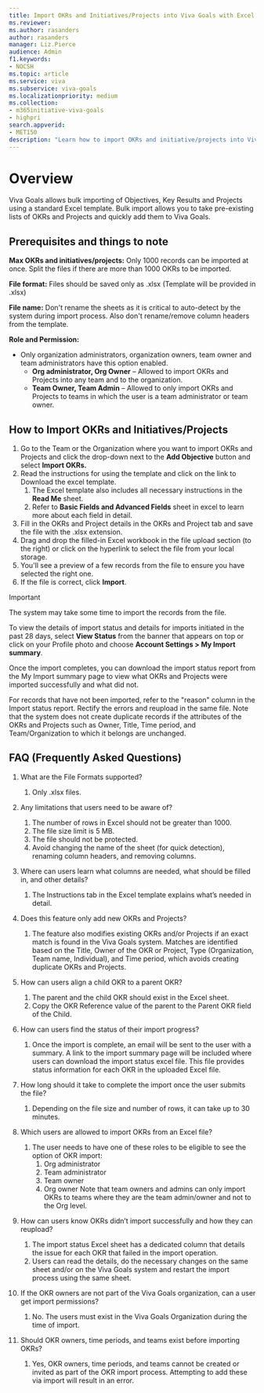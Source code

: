 ```yaml
---
title: Import OKRs and Initiatives/Projects into Viva Goals with Excel
ms.reviewer: 
ms.author: rasanders
author: rasanders
manager: Liz.Pierce     
audience: Admin
f1.keywords:
- NOCSH
ms.topic: article
ms.service: viva
ms.subservice: viva-goals
ms.localizationpriority: medium
ms.collection:  
- m365initiative-viva-goals
- highpri  
search.appverid:
- MET150
description: "Learn how to import OKRs and initiative/projects into Viva goals through a standard Excel Template"
---
```


# Overview 

Viva Goals allows bulk importing of Objectives, Key Results and Projects using a standard Excel template. Bulk import allows you to take pre-existing lists of OKRs and Projects and quickly add them to Viva Goals. 

## Prerequisites and things to note 

**Max OKRs and initiatives/projects:** Only 1000 records can be imported at once. Split the files if there are more than 1000 OKRs to be imported.

**File format:** Files should be saved only as .xlsx (Template will be provided in .xlsx)

**File name:** Don't rename the sheets as it is critical to auto-detect by the system during import process. Also don't rename/remove column headers from the template.

**Role and Permission:**

- Only organization administrators, organization owners, team owner and team administrators have this option enabled.
    - **Org administrator, Org Owner** – Allowed to import OKRs and Projects into any team and to the organization.
    - **Team Owner, Team Admin** – Allowed to only import OKRs and Projects to teams in which the user is a team administrator or team owner. 

## How to Import OKRs and Initiatives/Projects

1. Go to the Team or the Organization where you want to import OKRs and Projects and click  the drop-down next to the **Add Objective** button and select **Import OKRs.**
1. Read the instructions for using the template and click on the link to Download the excel template.
    1. The Excel template also includes all necessary instructions in the **Read Me** sheet.  
    1. Refer to **Basic Fields and Advanced Fields** sheet in excel to learn more about each field in detail.  
1. Fill in the OKRs and Project details in the OKRs and Project tab and save the file with the .xlsx extension.
1. Drag and drop the filled-in Excel workbook in the file upload section (to the right) or click on the hyperlink to select the file from your local storage.
1. You'll see a preview of a few records from the file to ensure you have selected the right one.
1. If the file is correct, click **Import**.

> [!IMPORTANT]
> The system may take some time to import the records from the file.

To view the details of import status and details for imports initiated in the past 28 days, select **View Status** from the banner that appears on top or click on your Profile photo and choose **Account Settings > My Import summary**.

Once the import completes, you can download the import status report from the My Import summary page to view what OKRs and Projects were imported successfully and what did not.

For records that have not been imported, refer to the "reason" column in the Import status report. Rectify the errors and reupload in the same file. Note that the system does not create duplicate records if the attributes of the OKRs and Projects such as Owner, Title, Time period, and Team/Organization to which it belongs are unchanged.

 ## FAQ (Frequently Asked Questions)

1. What are the File Formats supported? 
    1. Only .xlsx files.

1. Any limitations that users need to be aware of? 
    1. The number of rows in Excel should not be greater than 1000. 
    1. The file size limit is 5 MB. 
    1. The file should not be protected. 
    1. Avoid changing the name of the sheet (for quick detection), renaming column headers, and removing columns. 

1. Where can users learn what columns are needed, what should be filled in, and other details? 
    1. The Instructions tab in the Excel template explains what’s needed in detail.

1. Does this feature only add new OKRs and Projects? 
    1. The feature also modifies existing OKRs and/or Projects if an exact match is found in the Viva Goals system. Matches are identified based on the Title, Owner of the OKR or Project, Type (Organization, Team name, Individual), and Time period, which avoids creating duplicate OKRs and Projects.

1. How can users align a child OKR to a parent OKR? 
    1. The parent and the child OKR should exist in the Excel sheet.  
    1. Copy the OKR Reference value of the parent to the Parent OKR field of the Child.

1. How can users find the status of their import progress? 
    1. Once the import is complete, an email will be sent to the user with a summary. A link to the import summary page will be included where users can download the import status excel file. This file provides status information for each OKR in the uploaded Excel file. 

1. How long should it take to complete the import once the user submits the file? 
    1. Depending on the file size and number of rows, it can take up to 30 minutes. 

1. Which users are allowed to import OKRs from an Excel file? 
    1. The user needs to have one of these roles to be eligible to see the option of OKR import: 
        1. Org administrator 
        1. Team administrator 
        1. Team owner 
        1. Org owner 
        Note that team owners and admins can only import OKRs to teams where they are the team admin/owner and not to the Org level. 

1. How can users know OKRs didn’t import successfully and how they can reupload? 
    1. The import status Excel sheet has a dedicated column that details the issue for each OKR that failed in the import operation. 
    1. Users can read the details, do the necessary changes on the same sheet and/or on the Viva Goals system and restart the import process using the same sheet. 

1. If the OKR owners are not part of the Viva Goals organization, can a user get import permissions? 
    1. No. The users must exist in the Viva Goals Organization during the time of import. 

1. Should OKR owners, time periods, and teams exist before importing OKRs? 
    1. Yes, OKR owners, time periods, and teams cannot be created or invited as part of the OKR import process. Attempting to add these via import will result in an error.
